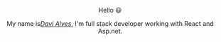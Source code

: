 
<div>
  <p align="center">Hello 😃️</p>
  <p align="center">My name is<a href="https://www.linkedin.com/in/davi-alves-developer/"><i>Davi Alves</i></a>, I'm full stack developer working with React and Asp.net.
